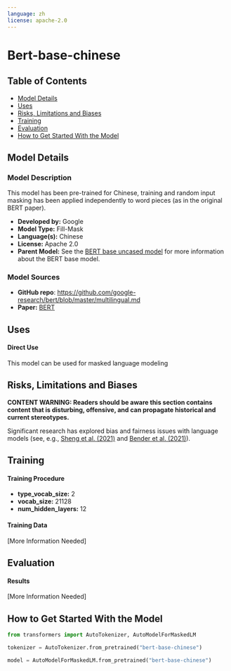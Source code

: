 ```yaml
---
language: zh
license: apache-2.0
---
```


# Bert-base-chinese

## Table of Contents
- [Model Details](#model-details)
- [Uses](#uses)
- [Risks, Limitations and Biases](#risks-limitations-and-biases)
- [Training](#training)
- [Evaluation](#evaluation)
- [How to Get Started With the Model](#how-to-get-started-with-the-model)


## Model Details

### Model Description

This model has been pre-trained for Chinese, training and random input masking has been applied independently to word pieces (as in the original BERT paper).

- **Developed by:** Google
- **Model Type:** Fill-Mask
- **Language(s):** Chinese
- **License:** Apache 2.0
- **Parent Model:** See the [BERT base uncased model](https://huggingface.co/bert-base-uncased) for more information about the BERT base model.

### Model Sources
- **GitHub repo**: https://github.com/google-research/bert/blob/master/multilingual.md
- **Paper:** [BERT](https://arxiv.org/abs/1810.04805)


## Uses

#### Direct Use

This model can be used for masked language modeling 



## Risks, Limitations and Biases
**CONTENT WARNING: Readers should be aware this section contains content that is disturbing, offensive, and can propagate historical and current stereotypes.**

Significant research has explored bias and fairness issues with language models (see, e.g., [Sheng et al. (2021)](https://aclanthology.org/2021.acl-long.330.pdf) and [Bender et al. (2021)](https://dl.acm.org/doi/pdf/10.1145/3442188.3445922)).


## Training

#### Training Procedure
* **type_vocab_size:** 2
* **vocab_size:** 21128
* **num_hidden_layers:** 12

#### Training Data
[More Information Needed]

## Evaluation

#### Results

[More Information Needed]


## How to Get Started With the Model
```python
from transformers import AutoTokenizer, AutoModelForMaskedLM

tokenizer = AutoTokenizer.from_pretrained("bert-base-chinese")

model = AutoModelForMaskedLM.from_pretrained("bert-base-chinese")

```
